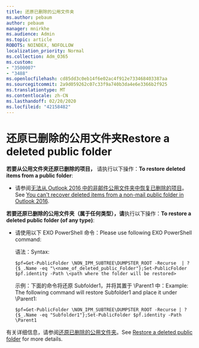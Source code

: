 ```yaml
---
title: 还原已删除的公用文件夹
ms.author: pebaum
author: pebaum
manager: mnirkhe
ms.audience: Admin
ms.topic: article
ROBOTS: NOINDEX, NOFOLLOW
localization_priority: Normal
ms.collection: Adm_O365
ms.custom:
- "3500007"
- "3488"
ms.openlocfilehash: cd85dd3c0eb14f6e02ac4f912e733468403387aa
ms.sourcegitcommit: 2a9d059262c07c33f9a740b3da4e6e3366b2f925
ms.translationtype: MT
ms.contentlocale: zh-CN
ms.lasthandoff: 02/20/2020
ms.locfileid: "42158482"
---
```

# <a name="restore-a-deleted-public-folder"></a><span data-ttu-id="89be8-102">还原已删除的公用文件夹</span><span class="sxs-lookup"><span data-stu-id="89be8-102">Restore a deleted public folder</span></span>

<span data-ttu-id="89be8-103">**若要从公用文件夹还原已删除的项目，** 请执行以下操作：</span><span class="sxs-lookup"><span data-stu-id="89be8-103">**To restore deleted items from a public folder**:</span></span>

- <span data-ttu-id="89be8-104">请参阅[无法从 Outlook 2016 中的非邮件公用文件夹中恢复已删除的项目](https://aka.ms/pfrec)。</span><span class="sxs-lookup"><span data-stu-id="89be8-104">See [You can't recover deleted items from a non-mail public folder in Outlook 2016](https://aka.ms/pfrec).</span></span>
 
<span data-ttu-id="89be8-105">**若要还原已删除的公用文件夹（属于任何类型），请**执行以下操作：</span><span class="sxs-lookup"><span data-stu-id="89be8-105">**To restore a deleted public folder (of any type)**:</span></span> 

- <span data-ttu-id="89be8-106">请使用以下 EXO PowerShell 命令：</span><span class="sxs-lookup"><span data-stu-id="89be8-106">Please use following EXO PowerShell command:</span></span>

    <span data-ttu-id="89be8-107">语法：</span><span class="sxs-lookup"><span data-stu-id="89be8-107">Syntax:</span></span>

     `$pf=Get-PublicFolder \NON_IPM_SUBTREE\DUMPSTER_ROOT -Recurse  | ?{$_.Name -eq "\<name_of_deleted_public_Folder"};Set-PublicFolder $pf.identity -Path \<path where the folder will be restored>`

    <span data-ttu-id="89be8-108">示例：下面的命令将还原 Subfolder1，并将其置于 \Parent1 中：</span><span class="sxs-lookup"><span data-stu-id="89be8-108">Example: The following command will restore Subfolder1 and place it under \Parent1:</span></span>

    `$pf=Get-PublicFolder \NON_IPM_SUBTREE\DUMPSTER_ROOT -Recurse | ?{$_.Name -eq "Subfolder1"};Set-PublicFolder $pf.identity -Path \Parent1`

<span data-ttu-id="89be8-109">有关详细信息，请参阅[还原已删除的公用文件夹](https://docs.microsoft.com/exchange/collaboration-exo/public-folders/restore-deleted-public-folder)。</span><span class="sxs-lookup"><span data-stu-id="89be8-109">See [Restore a deleted public folder](https://docs.microsoft.com/exchange/collaboration-exo/public-folders/restore-deleted-public-folder) for more details.</span></span>
